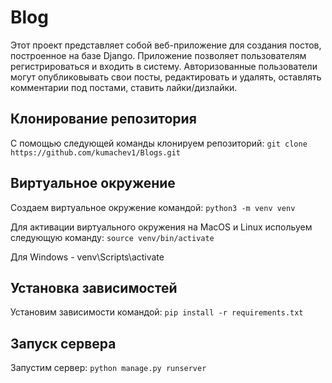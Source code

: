 # Blog

Этот проект представляет собой веб-приложение для создания постов, построенное на базе Django. Приложение позволяет пользователям регистрироваться и входить в систему. Авторизованные пользователи могут опубликовывать свои посты, редактировать и удалять, оставлять комментарии под постами, ставить лайки/дизлайки. 

## Клонирование репозитория

   С помощью следующей команды клонируем репозиторий:   `git clone https://github.com/kumachev1/Blogs.git`

## Виртуальное окружение

   Создаем виртуальное окружение командой:   `python3 -m venv venv`

   Для активации виртуального окружения на MacOS и Linux испольуем следующую команду: `source venv/bin/activate`

   Для Windows - venv\Scripts\activate
   
## Установка зависимостей

   Установим зависимости командой: `pip install -r requirements.txt`
   
## Запуск сервера

   Запустим сервер:   `python manage.py runserver`
